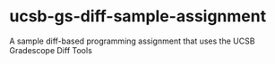 # ucsb-gs-diff-sample-assignment
A sample diff-based programming assignment that uses the UCSB Gradescope Diff Tools
